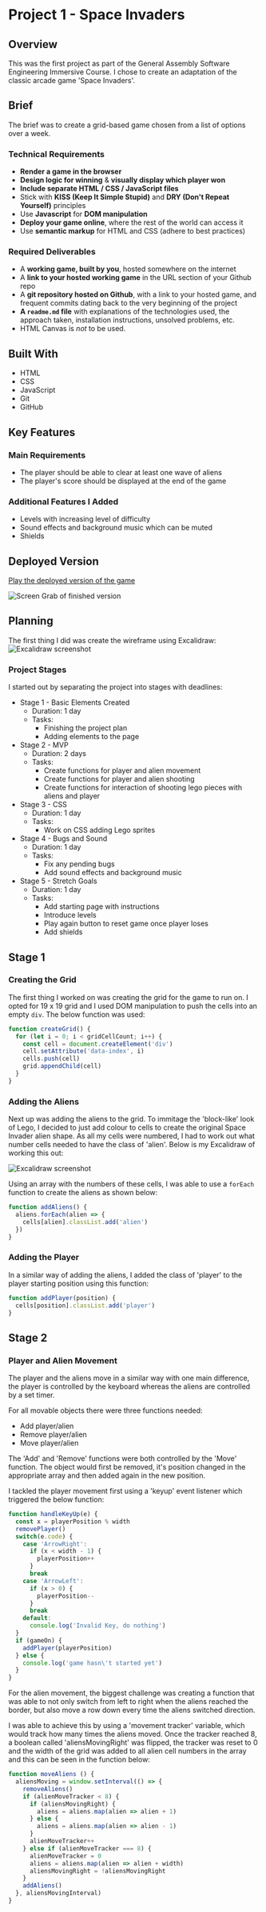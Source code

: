 # Project 1 - Space Invaders #

## Overview ##
This was the first project as part of the General Assembly Software Engineering Immersive Course. I chose to create an adaptation of the classic arcade game 'Space Invaders'.

## Brief ##
The brief was to create a grid-based game chosen from a list of options over a week.
### Technical Requirements ###
* **Render a game in the browser**
* **Design logic for winning** & **visually display which player won**
* **Include separate HTML / CSS / JavaScript files**
* Stick with **KISS (Keep It Simple Stupid)** and **DRY (Don't Repeat Yourself)** principles
* Use **Javascript** for **DOM manipulation**
* **Deploy your game online**, where the rest of the world can access it
* Use **semantic markup** for HTML and CSS (adhere to best practices)
### Required Deliverables ###
* A **working game, built by you**, hosted somewhere on the internet
* A **link to your hosted working game** in the URL section of your Github repo
* A **git repository hosted on Github**, with a link to your hosted game, and frequent commits dating back to the very beginning of the project
* **A ``readme.md`` file** with explanations of the technologies used, the approach taken, installation instructions, unsolved problems, etc.
* HTML Canvas is *not* to be used.

## Built With ##
* HTML
* CSS
* JavaScript
* Git
* GitHub

## Key Features ##
### Main Requirements ###
* The player should be able to clear at least one wave of aliens
* The player's score should be displayed at the end of the game
### Additional Features I Added ###
* Levels with increasing level of difficulty
* Sound effects and background music which can be muted
* Shields

## Deployed Version ##
[Play the deployed version of the game](https://alextheoklitou.github.io/sei-project-one/)

![Screen Grab of finished version](/assets/spaceInvaders.gif)

## Planning ##
The first thing I did was create the wireframe using Excalidraw:
![Excalidraw screenshot](/assets/project1excalidraw.png)
### Project Stages ###
I started out by separating the project into stages with deadlines:
* Stage 1 - Basic Elements Created
  * Duration: 1 day
  * Tasks:
    * Finishing the project plan
    * Adding elements to the page
* Stage 2 - MVP
  * Duration: 2 days
  * Tasks:
    * Create functions for player and alien movement
    * Create functions for player and alien shooting
    * Create functions for interaction of shooting lego pieces with aliens and player
* Stage 3 - CSS
  * Duration: 1 day
  * Tasks:
    * Work on CSS adding Lego sprites
* Stage 4 - Bugs and Sound
  * Duration: 1 day
  * Tasks:
    * Fix any pending bugs
    * Add sound effects and background music
* Stage 5 - Stretch Goals
  * Duration: 1 day
  * Tasks:
    * Add starting page with instructions
    * Introduce levels
    * Play again button to reset game once player loses
    * Add shields

## Stage 1 ##
### Creating the Grid
The first thing I worked on was creating the grid for the game to run on. I opted for 19 x 19 grid and I used DOM manipulation to push the cells into an empty ```div```. The below function was used:
```js
function createGrid() {
  for (let i = 0; i < gridCellCount; i++) {
    const cell = document.createElement('div')
    cell.setAttribute('data-index', i)
    cells.push(cell)
    grid.appendChild(cell)
  }
}
```
### Adding the Aliens ###
Next up was adding the aliens to the grid. To immitage the 'block-like' look of Lego, I decided to just add colour to cells to create the original Space Invader alien shape. As all my cells were numbered, I had to work out what number cells needed to have the class of 'alien'. Below is my Excalidraw of working this out:

![Excalidraw screenshot](/assets/grid.png)

Using an array with the numbers of these cells, I was able to use a ```forEach``` function to create the aliens as shown below:
```js
function addAliens() {
  aliens.forEach(alien => {
    cells[alien].classList.add('alien')
  })
}
```

### Adding the Player ###
In a similar way of adding the aliens, I added the class of 'player' to the player starting position using this function:
```js
function addPlayer(position) {
  cells[position].classList.add('player')
}
```

## Stage 2 ##
### Player and Alien Movement ###
The player and the aliens move in a similar way with one main difference, the player is controlled by the keyboard whereas the aliens are controlled by a set timer.

For all movable objects there were three functions needed:
* Add player/alien
* Remove player/alien
* Move player/alien

The 'Add' and 'Remove' functions were both controlled by the 'Move' function. The object would first be removed, it's position changed in the appropriate array and then added again in the new position.

I tackled the player movement first using a 'keyup' event listener which triggered the below function:
```js
function handleKeyUp(e) {
  const x = playerPosition % width
  removePlayer()
  switch(e.code) {
    case 'ArrowRight':
      if (x < width - 1) {
        playerPosition++
      }
      break
    case 'ArrowLeft':
      if (x > 0) {
        playerPosition--
      }
      break
    default:
      console.log('Invalid Key, do nothing')
  }
  if (gameOn) {
    addPlayer(playerPosition)
  } else {
    console.log('game hasn\'t started yet')
  }
}
```

For the alien movement, the biggest challenge was creating a function that was able to not only switch from left to right when the aliens reached the border, but also move a row down every time the aliens switched direction.

I was able to achieve this by using a 'movement tracker' variable, which would track how many times the aliens moved. Once the tracker reached 8, a boolean called 'aliensMovingRight' was flipped, the tracker was reset to 0 and the width of the grid was added to all alien cell numbers in the array and this can be seen in the function below:
```js
function moveAliens () {
  aliensMoving = window.setInterval(() => {
    removeAliens()
    if (alienMoveTracker < 8) {
      if (aliensMovingRight) {
        aliens = aliens.map(alien => alien + 1)
      } else {
        aliens = aliens.map(alien => alien - 1)
      }
      alienMoveTracker++
    } else if (alienMoveTracker === 8) {
      alienMoveTracker = 0
      aliens = aliens.map(alien => alien + width)
      aliensMovingRight = !aliensMovingRight
    }
    addAliens()
  }, aliensMovingInterval)
}
```